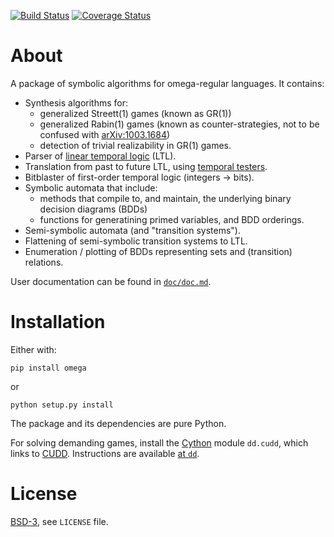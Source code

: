 [![Build Status][build_img]][travis]
[![Coverage Status][coverage]][coveralls]


About
=====

A package of symbolic algorithms for omega-regular languages.
It contains:

- Synthesis algorithms for:
  - generalized Streett(1) games (known as GR(1))
  - generalized Rabin(1) games (known as counter-strategies, not to be confused with [arXiv:1003.1684](http://arxiv.org/abs/1003.1684v2#))
  - detection of trivial realizability in GR(1) games.
- Parser of [linear temporal logic](http://dx.doi.org/10.1109/SFCS.1977.32) (LTL).
- Translation from past to future LTL, using [temporal testers](doi.org/10.1007/978-3-540-69850-0_11).
- Bitblaster of first-order temporal logic (integers -> bits).
- Symbolic automata that include:
  - methods that compile to, and maintain, the underlying binary decision diagrams (BDDs)
  - functions for generatining primed variables, and BDD orderings.
- Semi-symbolic automata (and "transition systems").
- Flattening of semi-symbolic transition systems to LTL.
- Enumeration / plotting of BDDs representing sets and (transition) relations.

User documentation can be found in [`doc/doc.md`](https://github.com/johnyf/omega/blob/master/doc/doc.md).


Installation
============

Either with:

```
pip install omega
```

or

```
python setup.py install
```

The package and its dependencies are pure Python.

For solving demanding games, install the [Cython](https://en.wikipedia.org/wiki/Cython) module `dd.cudd`, which links to [CUDD](http://vlsi.colorado.edu/~fabio/CUDD). Instructions are available [at `dd`](https://github.com/johnyf/dd#cython-bindings).


License
=======
[BSD-3](http://opensource.org/licenses/BSD-3-Clause), see `LICENSE` file.


[build_img]: https://travis-ci.org/johnyf/omega.svg?branch=master
[travis]: https://travis-ci.org/johnyf/omega
[coverage]: https://coveralls.io/repos/johnyf/omega/badge.svg?branch=master
[coveralls]: https://coveralls.io/r/johnyf/omega?branch=master